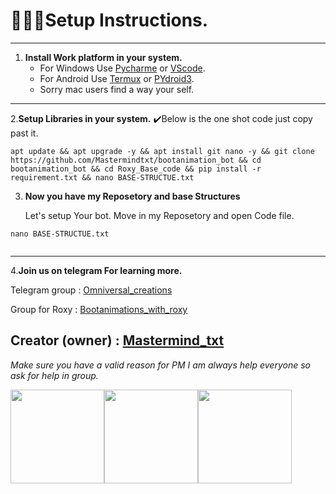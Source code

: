 # 👨🏻‍💻Setup Instructions. 
---
1. **Install Work platform in your system.**
    - For Windows Use [Pycharme](https://www.jetbrains.com/pycharm/) or [VScode](https://code.visualstudio.com/).
    - For Android Use [Termux](https://f-droid.org/en/packages/com.termux/) or [PYdroid3](https://play.google.com/store/apps/details?id=ru.iiec.pydroid3).
    - Sorry mac users find a way your self. 
---

2.**Setup Libraries in your system.**
   ✔️Below is the one shot code just copy past it. 

```
apt update && apt upgrade -y && apt install git nano -y && git clone https://github.com/Mastermindtxt/bootanimation_bot && cd bootanimation_bot && cd Roxy_Base_code && pip install -r requirement.txt && nano BASE-STRUCTUE.txt

```
 3. **Now you have my Reposetory and base Structures**

    Let's setup Your bot. 
        Move in my Reposetory and open Code file. 
```
nano BASE-STRUCTUE.txt
    
```
---

4.**Join us on telegram For learning more.**
    
Telegram group : [Omniversal_creations](https://t.me/Omniversal_creations_chat)

 Group for Roxy : [Bootanimations_with_roxy](https://t.me/bootanimation_with_roxy)

 Creator (owner) : [Mastermind_txt](t.me/Mastermind_txt)
---
 *Make sure you have a valid reason for PM* 
 *I am always help everyone so ask for help in group.* 

<img src="https://github.com/Mastermindtxt/bootanimation_bot/blob/main/Galery/telebot.png" alt="" style="width:150px; height:auto;"><img src="https://github.com/Mastermindtxt/bootanimation_bot/blob/main/Galery/python.png" alt="" style="width:150px; height:auto;"><img src="https://github.com/Mastermindtxt/bootanimation_bot/blob/main/Galery/girhub.png" alt="" style="width:150px; height:auto;">
